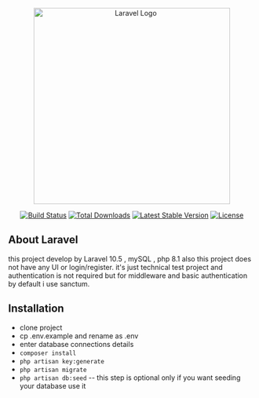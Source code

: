 <p align="center"><a href="https://laravel.com" target="_blank"><img src="https://raw.githubusercontent.com/laravel/art/master/logo-lockup/5%20SVG/2%20CMYK/1%20Full%20Color/laravel-logolockup-cmyk-red.svg" width="400" alt="Laravel Logo"></a></p>

<p align="center">
<a href="https://github.com/laravel/framework/actions"><img src="https://github.com/laravel/framework/workflows/tests/badge.svg" alt="Build Status"></a>
<a href="https://packagist.org/packages/laravel/framework"><img src="https://img.shields.io/packagist/dt/laravel/framework" alt="Total Downloads"></a>
<a href="https://packagist.org/packages/laravel/framework"><img src="https://img.shields.io/packagist/v/laravel/framework" alt="Latest Stable Version"></a>
<a href="https://packagist.org/packages/laravel/framework"><img src="https://img.shields.io/packagist/l/laravel/framework" alt="License"></a>
</p>

## About Laravel

this project develop by Laravel 10.5 , mySQL , php 8.1
also this project does not have any UI or login/register. it's just technical test project and authentication is not required but for middleware and basic authentication by default i use sanctum.

## Installation
- clone project
- cp .env.example and rename as .env
- enter database connections details
- `composer install`
- `php artisan key:generate`
- `php artisan migrate`
- `php artisan db:seed` -- this step is optional only if you want seeding your database use it
